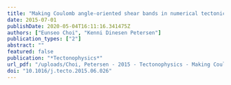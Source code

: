 ```yaml
---
title: "Making Coulomb angle-oriented shear bands in numerical tectonic models"
date: 2015-07-01
publishDate: 2020-05-04T16:11:16.341475Z
authors: ["Eunseo Choi", "Kenni Dinesen Petersen"]
publication_types: ["2"]
abstract: ""
featured: false
publication: "*Tectonophysics*"
url_pdf: "/uploads/Choi, Petersen - 2015 - Tectonophysics - Making Coulomb angle-oriented shear bands in numerical tectonic models(2).pdf"
doi: "10.1016/j.tecto.2015.06.026"
---
```


